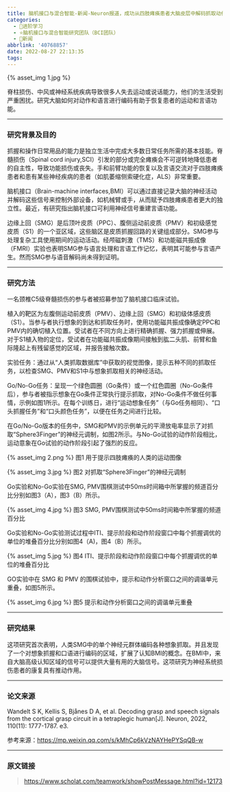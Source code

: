 ```yaml
---
title: 脑机接口与混合智能-新闻-Neuron报道，成功从四肢瘫痪患者大脑皮层中解码抓取动作和言语信号
categories:
  - 🌙进阶学习
  - ⭐脑机接口与混合智能研究团队（BCI团队）
  - 💫新闻
abbrlink: '40768857'
date: 2022-08-27 22:13:35
tags:
---
```


{% asset_img 1.jpg %}

脊柱损伤、中风或神经系统疾病导致很多人失去运动或说话能力，他们的生活受到严重困扰。研究大脑如何对动作和语言进行编码有助于恢复患者的运动和言语功能。

<!--more-->

***

### 研究背景及目的

抓握和操作日常用品的能力是独立生活中完成大多数日常任务所需的基本技能。脊髓损伤（Spinal cord injury,SCI）引发的部分或完全瘫痪会不可逆转地降低患者的自主性，导致功能损伤或丧失。手和前臂功能的恢复以及言语交流对于四肢瘫痪患者和患有某些神经疾病的患者（如肌萎缩侧索硬化症，ALS）非常重要。

脑机接口（Brain-machine interfaces,BMI）可以通过直接记录大脑的神经活动并解码这些信号来控制外部设备，如机械臂或手，从而赋予四肢瘫痪患者更大的独立性。最近，有研究指出脑机接口可利用神经信号重建言语功能。

边缘上回（SMG）是后顶叶皮质（PPC）、腹侧运动前皮质（PMV）和初级感觉皮质（S1）的一个亚区域，这些脑区是皮质抓握回路的关键组成部分。SMG参与处理复杂工具使用期间的运动活动。经颅磁刺激（TMS）和功能磁共振成像（FMRI）实验也表明SMG参与语言处理和言语工作记忆，表明其可能参与言语产生。然而SMG参与语音解码尚未得到证明。

***

### 研究方法

一名颈椎C5级脊髓损伤的参与者被招募参加了脑机接口临床试验。

植入的靶区为左腹侧运动前皮质（PMV）、边缘上回（SMG）和初级体感皮质（S1）。当参与者执行想象的到达和抓取任务时，使用功能磁共振成像确定PPC和PMV内的确切植入位置。受试者在不同方向上进行精确抓握、强力抓握或伸展。对于S1植入物的定位，受试者在功能磁共振成像期间接触到肱二头肌、前臂和鱼际隆起上有残留感觉的区域，并报告接触次数。

实验任务：通过从“人类抓取数据库”中获取的视觉图像，提示五种不同的抓取任务，以检查SMG、PMV和S1中与想象抓取相关的神经活动。

Go/No-Go任务：呈现一个绿色圆圈（Go条件）或一个红色圆圈（No-Go条件后），参与者被指示想象在Go条件正常执行提示抓取，对No-Go条件不做任何事情，示例如图1所示。在每个训练日，进行“运动想象任务”（与Go任务相同）、“口头抓握任务”和“口头颜色任务”，以便在任务之间进行比较。

在Go/No-Go版本的任务中，SMG和PMV的示例单元的平滑放电率显示了对抓取“Sphere3Finger”的神经元调制，如图2所示。与No-Go试验的动作阶段相比，运动意象在Go试验的动作阶段引起了强烈的反应。

{% asset_img 2.png %}
图1  用于提示四肢瘫痪的人类的运动图像

{% asset_img 3.jpg %}
图2  对抓取“Sphere3Finger”的神经元调制

Go实验和No-Go实验在SMG, PMV围棋测试中50ms时间箱中所掌握的频道百分比分别如图3（A），图3（B）所示。

{% asset_img 4.jpg %}
图3  SMG, PMV围棋测试中50ms时间箱中所掌握的频道百分比

Go实验和No-Go实验测试过程中ITI、提示阶段和动作阶段窗口中每个抓握调优的单位的堆叠百分比分别如图4（A)，图4（B）所示。

{% asset_img 5.jpg %}
图4  ITI、提示阶段和动作阶段窗口中每个抓握调优的单位的堆叠百分比

GO实验中在 SMG 和 PMV 的围棋试验中，提示和动作分析窗口之间的调谐单元重叠，如图5所示。

{% asset_img 6.jpg %}
图5  提示和动作分析窗口之间的调谐单元重叠

***

### 研究结果

这项研究首次表明，人类SMG中的单个神经元群体编码各种想象抓取。并且发现了一个对想象抓握和口语进行编码的区域，扩展了认知BMI的概念。在BMI中，来自大脑高级认知区域的信号可以提供大量有用的大脑信号。这项研究为神经系统损伤患者的康复具有推动作用。

***

### 论文来源

Wandelt S K, Kellis S, Bjånes D A, et al. Decoding grasp and speech signals from the cortical grasp circuit in a tetraplegic human[J]. Neuron, 2022, 110(11): 1777-1787. e3.

参考来源：<https://mp.weixin.qq.com/s/kMhCp6kVzNAYHePYSqQB-w>

***

### 原文链接

> <https://www.scholat.com/teamwork/showPostMessage.html?id=12173>
